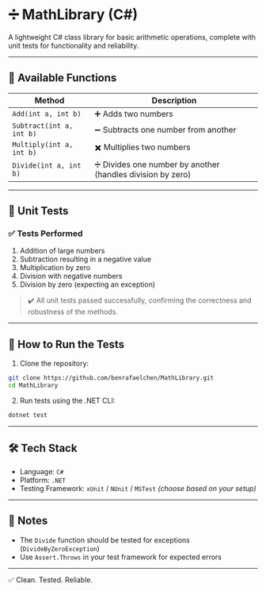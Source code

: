 # ➗ MathLibrary (C#)

A lightweight C# class library for basic arithmetic operations, complete with unit tests for functionality and reliability.

---

## 🔢 Available Functions

| Method | Description |
|--------|-------------|
| `Add(int a, int b)` | ➕ Adds two numbers |
| `Subtract(int a, int b)` | ➖ Subtracts one number from another |
| `Multiply(int a, int b)` | ✖️ Multiplies two numbers |
| `Divide(int a, int b)` | ➗ Divides one number by another (handles division by zero) |

---

## 🧪 Unit Tests

### ✅ Tests Performed

1. Addition of large numbers
2. Subtraction resulting in a negative value
3. Multiplication by zero
4. Division with negative numbers
5. Division by zero (expecting an exception)

> ✔️ All unit tests passed successfully, confirming the correctness and robustness of the methods.

---

## 🚀 How to Run the Tests

1. Clone the repository:
```bash
git clone https://github.com/benrafaelchen/MathLibrary.git
cd MathLibrary
```

2. Run tests using the .NET CLI:
```bash
dotnet test
```

---

## 🛠️ Tech Stack

- Language: `C#`
- Platform: `.NET`
- Testing Framework: `xUnit` / `NUnit` / `MSTest` *(choose based on your setup)*

---

## 📌 Notes

- The `Divide` function should be tested for exceptions (`DivideByZeroException`)
- Use `Assert.Throws` in your test framework for expected errors

---

✅ Clean. Tested. Reliable.
